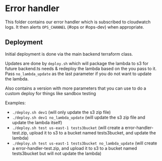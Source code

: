 # Error handler

This folder contains our error handler which is subscribed to cloudwatch logs. It then alerts `OPS_CHANNEL` (#ops or #ops-dev) when appropriate.

## Deployment

Initial deployment is done via the main backend terraform class.

Updates are done by `deploy.sh` which will package the lambda to s3 for future backend.ts needs & redeploy the lambda
based on the <env> you pass to it. Pass `no_lambda_update` as the last parameter if you do not want to update the lambda.

Also contains a version with more parameters that you can use to do a custom deploy for things like sandbox testing

Examples:
- `./deploy.sh dev1` (will only update the s3 zip file)
- `./deploy.sh dev1 no_lambda_update` (will update the s3 zip file and update the lambda itself)
- `./deploy.sh test us-east-1 tests3bucket` (will create a error-handler-test.zip, upload it to s3 to a bucket named tests3bucket, and update the lambda)
- `./deploy.sh test us-east-1 tests3bucket no_lambda_update` (will create a error-handler-test.zip, and upload it to s3 to a bucket named tests3bucket but will not update the lambda)
